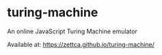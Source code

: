 # turing-machine
An online JavaScript Turing Machine emulator

Available at: https://zettca.github.io/turing-machine/
